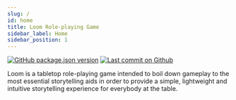 ```yaml
---
slug: /
id: home
title: Loom Role-playing Game
sidebar_label: Home
sidebar_position: 1
---
```

[![GitHub package.json version](https://img.shields.io/github/package-json/v/rubiefawn/loom?label=version&style=flat-square)](https://github.com/rubiefawn/loom/tree/main) [![Last commit on Github](https://img.shields.io/github/last-commit/rubiefawn/loom?label=updated&logo=Github&logoColor=white&style=flat-square)](https://github.com/rubiefawn/loom/commits/master)

Loom is a tabletop role-playing game intended to boil down gameplay to the most essential storytelling aids in order to provide a simple, lightweight and intuitive storytelling experience for everybody at the table.
